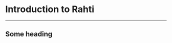 # Introduction to Rahti

<!-- .slide: data-background="img/topic_background.png" -->

---

## Some heading
